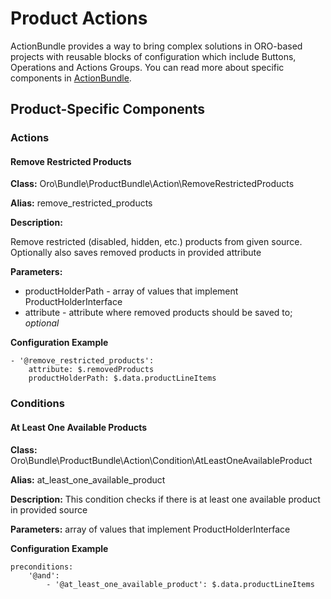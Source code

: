 <a id="bundle-docs-commerce-product-bundle-actions"></a>

# Product Actions

ActionBundle provides a way to bring complex solutions in ORO-based projects with reusable blocks of configuration which include Buttons, Operations and Actions Groups. You can read more about specific components in [ActionBundle](../../platform/ActionBundle/index.md#bundle-docs-platform-action-bundle).

## Product-Specific Components

### Actions

#### Remove Restricted Products

**Class:** Oro\\Bundle\\ProductBundle\\Action\\RemoveRestrictedProducts

**Alias:** remove_restricted_products

**Description:**

Remove restricted (disabled, hidden, etc.) products from given source.
Optionally also saves removed products in provided attribute

**Parameters:**

- productHolderPath - array of values that implement ProductHolderInterface
- attribute - attribute where removed products should be saved to; *optional*

**Configuration Example**

```none
- '@remove_restricted_products':
    attribute: $.removedProducts
    productHolderPath: $.data.productLineItems
```

### Conditions

#### At Least One Available Products

**Class:** Oro\\Bundle\\ProductBundle\\Action\\Condition\\AtLeastOneAvailableProduct

**Alias:** at_least_one_available_product

**Description:** This condition checks if there is at least one available product in provided source

**Parameters:** array of values that implement ProductHolderInterface

**Configuration Example**

```none
preconditions:
    '@and':
        - '@at_least_one_available_product': $.data.productLineItems
```
